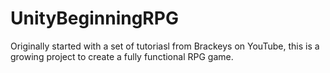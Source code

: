 # UnityBeginningRPG
Originally started with a set of tutoriasl from Brackeys on YouTube, this is a growing project to create a fully functional RPG game.
